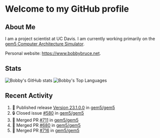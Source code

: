 # Welcome to my GitHub profile

## About Me

I am a project scientist at UC Davis. I am currently working primarily on the [gem5 Computer Architecture Simulator](https://github.com/gem5).

Personal website: <https://www.bobbybruce.net>.

## Stats

![Bobby's GitHub stats](https://github-readme-stats.vercel.app/api?username=bobbyrbruce&show_icons=true&theme=responsive&include_all_commits=true&count_private=true&show=reviews&disable_animations=true)
![Bobby's Top Languages ](https://github-readme-stats.vercel.app/api/top-langs/?username=bobbyrbruce&layout=compact&theme=responsive&count_private=true&langs_count=10&disable_animations=true)

## Recent Activity

<!--START_SECTION:activity-->
1. 🚀 Published release [Version 23.1.0.0](https://github.com/gem5/gem5/releases/tag/v23.1.0.0) in [gem5/gem5](https://github.com/gem5/gem5)
2. 🔒 Closed issue [#580](https://github.com/gem5/gem5/issues/580) in [gem5/gem5](https://github.com/gem5/gem5)
3. 🎉 Merged PR [#711](https://github.com/gem5/gem5/pull/711) in [gem5/gem5](https://github.com/gem5/gem5)
4. 🎉 Merged PR [#680](https://github.com/gem5/gem5/pull/680) in [gem5/gem5](https://github.com/gem5/gem5)
5. 🎉 Merged PR [#716](https://github.com/gem5/gem5/pull/716) in [gem5/gem5](https://github.com/gem5/gem5)
<!--END_SECTION:activity-->
